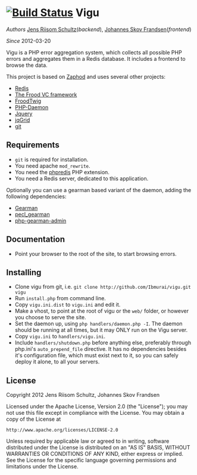 [![Build Status](https://secure.travis-ci.org/localgod/Vigu.png?branch=master)](http://travis-ci.org/localgod/Vigu)
Vigu
====

*Authors* [Jens Riisom Schultz](mailto:ibber_of_crew42@hotmail.com)(_backend_), [Johannes Skov Frandsen](mailto:localgod@heaven.dk)(_frontend_)

*Since*   2012-03-20

Vigu is a PHP error aggregation system, which collects all possible PHP errors and aggregates them in a Redis database. It includes a frontend to browse the data.

This project is based on [Zaphod](https://github.com/Ibmurai/zaphod) and uses several other projects:

  * [Redis](http://redis.io)
  * [The Frood VC framework](https://github.com/Ibmurai/frood)
  * [FroodTwig](https://github.com/Ibmurai/froodTwig)
  * [PHP-Daemon](https://github.com/shaneharter/PHP-Daemon)
  * [Jquery](http://jquery.com/)
  * [jqGrid](http://www.trirand.com/blog/)
  * [git](http://git-scm.com/)
  

Requirements
------------

  * `git` is required for installation.
  * You need apache `mod_rewrite`.
  * You need the [phpredis](https://github.com/nicolasff/phpredis) PHP extension.
  * You need a Redis server, dedicated to this application.

Optionally you can use a gearman based variant of the daemon, adding the following dependencies:

  * [Gearman](http://gearman.org/)
  * [pecl_gearman](http://pecl.php.net/package/gearman)
  * [php-gearman-admin](https://github.com/Ibmurai/php-gearman-admin)


Documentation
-------------

  * Point your browser to the root of the site, to start browsing errors.


Installing
----------

  * Clone vigu from git, i.e. `git clone http://github.com/Ibmurai/vigu.git vigu`
  * Run `install.php` from command line.
  * Copy `vigu.ini.dist` to `vigu.ini` and edit it.
  * Make a vhost, to point at the root of vigu or the `web/` folder, or however you choose to serve the site.
  * Set the daemon up, using `php handlers/daemon.php -I`. The daemon should be running at all times, but it may ONLY run on the Vigu server.
  * Copy `vigu.ini` to `handlers/vigu.ini`.
  * Include `handlers/shutdown.php` before anything else, preferably through php.ini's `auto_prepend_file` directive. It has no dependencies besides it's configuration file, which must exist next to it, so you can safely deploy it alone, to all your servers.


License
-------

Copyright 2012 Jens Riisom Schultz, Johannes Skov Frandsen

Licensed under the Apache License, Version 2.0 (the "License");
you may not use this file except in compliance with the License.
You may obtain a copy of the License at

    http://www.apache.org/licenses/LICENSE-2.0

Unless required by applicable law or agreed to in writing, software
distributed under the License is distributed on an "AS IS" BASIS,
WITHOUT WARRANTIES OR CONDITIONS OF ANY KIND, either express or implied.
See the License for the specific language governing permissions and
limitations under the License.